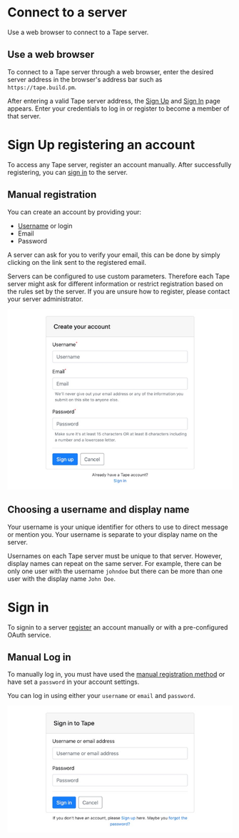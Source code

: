 # Connect to a server

Use a web browser to connect to a Tape server.

## Use a web browser

To connect to a Tape server through a web browser, enter the desired server address in the browser's address bar such as `https://tape.build.pm`.

After entering a valid Tape server address, the [Sign Up](#sign-up-registering-an-account) and [Sign In](#sign-in) page appears. Enter your credentials to log in or register to become a member of that server.

# Sign Up registering an account

To access any Tape server, register an account manually. After successfully registering, you can [sign in](#sign-in) to the server.

## Manual registration

You can create an account by providing your:

- [Username](#choosing-a-username-and-display-name) or login
- Email
- Password

A server can ask for you to verify your email, this can be done by simply clicking on the link sent to the registered email.

Servers can be configured to use custom parameters. Therefore each Tape server might ask for different information or restrict registration based on the rules set by the server. If you are unsure how to register, please contact your server administrator.

![message-submenu-edit](/docs/images/account-signup.jpg)

## Choosing a username and display name

Your username is your unique identifier for others to use to direct message or mention you. Your username is separate to your display name on the server.

Usernames on each Tape server must be unique to that server. However, display names can repeat on the same server. For example, there can be only one user with the username `johndoe` but there can be more than one user with the display name `John Doe`.

# Sign in

To signin to a server [register](registration.md) an account manually or with a pre-configured OAuth service.

## Manual Log in

To manually log in, you must have used the [manual registration method](#sign-up-registering-an-account) or have set a `password` in your account settings.

You can log in using either your `username` or `email` and `password`.

![message-submenu-edit](/docs/images/account-signin.jpg)
